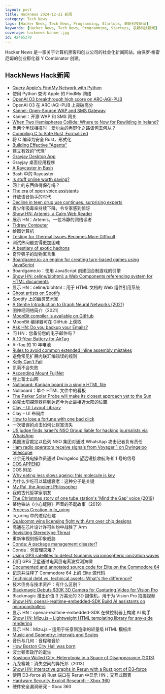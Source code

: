 ```yaml
---
layout: post
title: Hacknews 2024-12-21 新闻
category: Tech News
tags: [Hacker News, Tech News, Programming, Startups, 最新科技新闻]
keywords: [Hacker News, Tech News, Programming, Startups, 最新科技新闻]
coverage: hacknews-banner.jpg
id: 42465378
---
```


Hacker News 是一家关于计算机黑客和创业公司的社会化新闻网站，由保罗·格雷厄姆的创业孵化器 Y Combinator 创建。

## HackNews Hack新闻

- [Query Apple's FindMy Network with Python](https://github.com/malmeloo/FindMy.py)
- 使用 Python 查询 Apple 的 FindMy 网络
- [OpenAI O3 breakthrough high score on ARC-AGI-PUB](https://arcprize.org/blog/oai-o3-pub-breakthrough)
- OpenAI O3 在 ARC-AGI-PUB 上突破高分
- [Kannel: Open-Source WAP and SMS Gateway](https://www.kannel.org/overview.shtml)
- Kannel：开源 WAP 和 SMS 网关
- [When Two Hemispheres Collide: Where to Now for Rewilding in Ireland?](https://worldsensorium.com/when-two-hemispheres-collide-where-to-now-for-rewilding-in-ireland/)
- 当两个半球相撞时：爱尔兰的再野化之路该何去何从？
- [Compiling C to Safe Rust, Formalized](https://arxiv.org/abs/2412.15042)
- 将 C 编译为安全 Rust，形式化
- [Building Effective "Agents"](https://www.anthropic.com/research/building-effective-agents)
- 建立有效的“代理”
- [Grayjay Desktop App](https://grayjay.app/desktop/)
- Grayjay 桌面应用程序
- [A Raycaster in Bash](https://github.com/izabera/pseudo3d)
- Bash 中的 Raycaster
- [Is stuff online worth saving?](https://rubenerd.com/is-it-worth-saving/)
- 网上的东西值得保存吗？
- [The era of open voice assistants](https://www.home-assistant.io/blog/2024/12/19/voice-preview-edition-the-era-of-open-voice/)
- 开放语音助手的时代
- [Decline in teen drug use continues, surprising experts](https://arstechnica.com/health/2024/12/the-kids-are-maybe-alright-teen-drug-use-hits-new-lows-in-ongoing-decline/)
- 青少年吸毒率持续下降，令专家感到惊讶
- [Show HN: Artemis, a Calm Web Reader](https://artemis.jamesg.blog/)
- 展示 HN：Artemis，一位冷静的网络读者
- [Tldraw Computer](https://computer.tldraw.com)
- 绘图计算机
- [Testing for Thermal Issues Becomes More Difficult](https://semiengineering.com/testing-for-thermal-issues-becomes-more-difficult/)
- 测试热问题变得更加困难
- [A bestiary of exotic hadrons](https://cerncourier.com/a-bestiary-of-exotic-hadrons/)
- 奇异强子的动物寓言集
- [Boardgame.io: an engine for creating turn-based games using JavaScript](https://github.com/boardgameio/boardgame.io)
- Boardgame.io：使用 JavaScript 创建回合制游戏的引擎
- [Show HN: celine/bibhtml: a Web Components referencing system for HTML documents](https://maxbo.me/celine/bibhtml/)
- 显示 HN：celine/bibhtml：用于 HTML 文档的 Web 组件引用系统
- [Ghost artists on Spotify](https://harpers.org/archive/2025/01/the-ghosts-in-the-machine-liz-pelly-spotify-musicians/)
- Spotify 上的幽灵艺术家
- [A Gentle Introduction to Graph Neural Networks (2021)](https://distill.pub/2021/gnn-intro/)
- 图神经网络简介（2021）
- [MoonBit compiler is available on GitHub](https://www.moonbitlang.com/blog/compiler-opensource)
- MoonBit 编译器可在 GitHub 上获取
- [Ask HN: Do you backup your Emails?]()
- 问 HN：您备份您的电子邮件吗？
- [A 10-Year Battery for AirTag](https://www.elevationlab.com/blogs/news/introducing-timecapsule)
- AirTag 的 10 年电池
- [Rules to avoid common extended inline assembly mistakes](https://nullprogram.com/blog/2024/12/20/)
- 避免常见扩展内联汇编错误的规则
- [Kelly Can't Fail](https://win-vector.com/2024/12/19/kelly-cant-fail/)
- 凯莉不会失败
- [Ascending Mount FujiNet](https://www.leadedsolder.com/2024/12/17/coco-fujinet.html)
- 登上富士山网
- [Nullboard: Kanban board in a single HTML file](https://github.com/apankrat/nullboard)
- Nullboard：单个 HTML 文件中的看板
- [The Parker Solar Probe will make its closest approach yet to the Sun](https://arstechnica.com/space/2024/12/were-about-to-fly-a-spacecraft-into-the-sun-for-the-first-time/)
- 帕克太阳探测器将到达迄今为止最接近太阳的位置
- [Clay – UI Layout Library](https://www.nicbarker.com/clay)
- Clay – UI 布局库
- [How to lose a fortune with one bad click](https://krebsonsecurity.com/2024/12/how-to-lose-a-fortune-with-just-one-bad-click/)
- 一次错误的点击如何让财富流失
- [US judge finds Israel's NSO Group liable for hacking journalists via WhatsApp](https://www.reuters.com/technology/cybersecurity/us-judge-finds-israels-nso-group-liable-hacking-whatsapp-lawsuit-2024-12-21/)
- 美国法官裁定以色列 NSO 集团对通过 WhatsApp 攻击记者负有责任
- [Ham radio operators receive signals from Voyager 1 on Dwingeloo telescope](https://www.camras.nl/en/blog/2024/dwingeloo-telescope-receives-signals-from-voyager-1/)
- 业余无线电操作员通过 Dwingeloo 望远镜接收航海者 1 号的信号
- [DOS APPEND](https://www.os2museum.com/wp/dos-append/)
- DOS 附加
- [Why eating less slows ageing: this molecule is key](https://www.nature.com/articles/d41586-024-04220-5)
- 为什么少吃可以延缓衰老：这种分子是关键
- [My Pal, the Ancient Philosopher](https://nautil.us/meet-my-pal-the-ancient-philosopher-1169561/)
- 我的古代哲学家朋友
- [The Christmas story of one tube station's 'Mind the Gap' voice (2019)](https://www.theguardian.com/cities/2019/dec/25/the-christmas-story-of-one-tube-stations-mind-the-gap-voice)
- 某地铁站《小心缝隙》声音的圣诞故事（2019）
- [Process Creation in Io_uring](https://lwn.net/SubscriberLink/1002371/0ff2be6a2c7624ca/)
- Io_uring 中的进程创建
- [Qualcomm wins licensing fight with Arm over chip designs](https://www.bloomberg.com/news/articles/2024-12-20/qualcomm-wins-licensing-fight-with-arm-over-chip-designs)
- 高通在芯片设计许可纠纷中战胜了 Arm
- [Revisiting Stereotype Threat](https://www.speakandregret.michaelinzlicht.com/p/revisiting-stereotype-threat)
- 重新审视刻板印象威胁
- [Conda: A package management disaster?](https://pyherald.com/articles/16_12_2024/)
- Conda：包管理灾难？
- [Using GPS satellites to detect tsunamis via ionospheric ionization waves](https://www.earthdata.nasa.gov/learn/data-in-action/global-navigation-satellite-system-data-brings-forth-guardian)
- 利用 GPS 卫星通过电离层电离波探测海啸
- [Documented and annotated source code for Elite on the Commodore 64](https://github.com/markmoxon/elite-source-code-commodore-64)
- 记录并注释了 Commodore 64 上的 Elite 源代码
- [Technical debt vs. technical assets: What's the difference?](https://liblab.com/blog/accruing-technical-assets-vs-paying-off-technical-debt)
- 技术债务与技术资产：有什么区别？
- [Blackmagic Debuts $30K 3D Camera for Capturing Video for Vision Pro](https://www.macrumors.com/2024/12/16/black-magic-3d-vision-pro-camera/)
- Blackmagic 推出价值 3 万美元的 3D 摄像机，用于为 Vision Pro 拍摄视频
- [Show HN: openai-realtime-embedded-SDK Build AI assistants on microcontrollers](https://github.com/openai/openai-realtime-embedded-sdk)
- 显示 HN：openai-realtime-embedded-SDK 在微控制器上构建 AI 助手
- [Show HN: Mizu.js – Lightweight HTML templating library for any-side rendering](https://mizu.sh)
- 显示 HN：Mizu.js – 适用于任意侧渲染的轻量级 HTML 模板库
- [Music and Geometry: Intervals and Scales](https://roelsworld.eu/blog-music/music-geometry-intervals-scales/)
- 音乐与几何：音程和音阶
- [How Boston City Hall was born](https://www.bostonglobe.com/ideas/2012/02/12/how-boston-city-hall-was-born/DtfspyXVbKBIKi8iSXHX6J/story.html)
- 波士顿市政厅的诞生
- [Kowloon Walled City: Heterotopia in a Space of Disappearance (2013)](https://mascontext.com/issues/trace/kowloon-walled-city-heterotopia-in-a-space-of-disappearance)
- 九龙寨城：消失空间的异托邦（2013）
- [Show HN: Interactive graphs in Rerun with a Rust port of D3-force](https://rerun.io/blog/graphs)
- 使用 D3-force 的 Rust 端口在 Rerun 中显示 HN：交互式图表
- [Hardware Security Exploit Research – Xbox 360](https://github.com/kooscode/srgh-matrix-trinity/blob/main/README.md)
- 硬件安全漏洞研究 – Xbox 360


